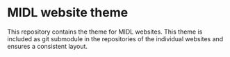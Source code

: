 # MIDL website theme

This repository contains the theme for MIDL websites. This theme is included as git submodule in the repositories
of the individual websites and ensures a consistent layout.
